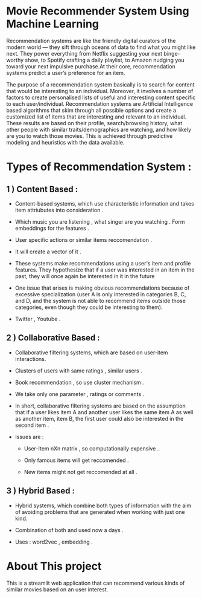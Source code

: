 # Movie Recommender System Using Machine Learning
Recommendation systems  are like the friendly digital curators of the modern world — they sift through oceans of data to find what you might like next. They power everything from Netflix suggesting your next binge-worthy show, to Spotify crafting a daily playlist, to Amazon nudging you toward your next impulsive purchase.At their core, recommendation systems predict a user’s preference for an item.

The purpose of a recommendation system basically is to search for content that would be interesting to an individual. Moreover, it involves a number of factors to create personalised lists of useful and interesting content specific to each user/individual. Recommendation systems are Artificial Intelligence based algorithms that skim through all possible options and create a customized list of items that are interesting and relevant to an individual. These results are based on their profile, search/browsing history, what other people with similar traits/demographics are watching, and how likely are you to watch those movies. This is achieved through predictive modeling and heuristics with the data available.
# Types of Recommendation System :
## 1 ) Content Based :
- Content-based systems, which use characteristic information and takes item attriubutes into consideration .

- Which music you are listening , what singer are you watching . Form embeddings for the features .

- User specific actions or similar items reccomendation .

- It will create a vector of it .

- These systems make recommendations using a user's item and profile features. They hypothesize that if a user was interested in an item in the past, they will once again be interested in it in the future

- One issue that arises is making obvious recommendations because of excessive specialization (user A is only interested in categories B, C, and D, and the system is not able to recommend items outside those categories, even though they could be interesting to them).
- Twitter , Youtube .

## 2 ) Collaborative Based :
- Collaborative filtering systems, which are based on user-item interactions.

- Clusters of users with same ratings , similar users .

- Book recommendation , so use cluster mechanism .

- We take only one parameter , ratings or comments .

- In short, collaborative filtering systems are based on the assumption that if a user likes item A and another user likes the same item A as well as another item, item B, the first user could also be interested in the second item .

- Issues are :

  - User-Item nXn matrix , so computationally expensive .

  - Only famous items will get reccomended .

  - New items might not get reccomended at all .

## 3 ) Hybrid Based :
- Hybrid systems, which combine both types of information with the aim of avoiding problems that are generated when working with just one kind.

- Combination of both and used now a days .

- Uses : word2vec , embedding .

# About This project
This is a streamlit web application that can recommend various kinds of similar movies based on an user interest.
